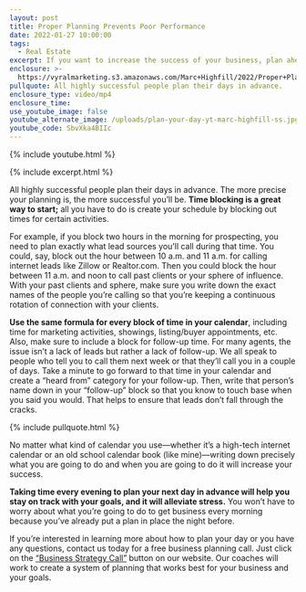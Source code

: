 ```yaml
---
layout: post
title: Proper Planning Prevents Poor Performance
date: 2022-01-27 10:00:00
tags:
  - Real Estate
excerpt: If you want to increase the success of your business, plan ahead.
enclosure: >-
  https://vyralmarketing.s3.amazonaws.com/Marc+Highfill/2022/Proper+Planning+Prevents+Poor+Performance.mp4
pullquote: All highly successful people plan their days in advance.
enclosure_type: video/mp4
enclosure_time:
use_youtube_image: false
youtube_alternate_image: /uploads/plan-your-day-yt-marc-highfill-ss.jpg
youtube_code: SbvXka4BIIc
---
```

{% include youtube.html %}

{% include excerpt.html %}

All highly successful people plan their days in advance. The more precise your planning is, the more successful you’ll be. **Time blocking is a great way to start;** all you have to do is create your schedule by blocking out times for certain activities.

For example, if you block two hours in the morning for prospecting, you need to plan exactly what lead sources you’ll call during that time. You could, say, block out the hour between 10 a.m. and 11 a.m. for calling internet leads like Zillow or Realtor.com. Then you could block the hour between 11 a.m. and noon to call past clients or your sphere of influence. With your past clients and sphere, make sure you write down the exact names of the people you’re calling so that you’re keeping a continuous rotation of connection with your clients.

**Use the same formula for every block of time in your calendar**, including time for marketing activities, showings, listing/buyer appointments, etc. Also, make sure to include a block for follow-up time. For many agents, the issue isn’t a lack of leads but rather a lack of follow-up. We all speak to people who tell you to call them next week or that they’ll call you in a couple of days. Take a minute to go forward to that time in your calendar and create a “heard from” category for your follow-up. Then, write that person’s name down in your “follow-up” block so that you know to touch base when you said you would. That helps to ensure that leads don’t fall through the cracks.

{% include pullquote.html %}

No matter what kind of calendar you use—whether it’s a high-tech internet calendar or an old school calendar book (like mine)—writing down precisely what you are going to do and when you are going to do it will increase your success.

**Taking time every evening to plan your next day in advance will help you stay on track with your goals, and it will alleviate stress.** You won’t have to worry about what you’re going to do to get business every morning because you’ve already put a plan in place the night before.

If you’re interested in learning more about how to plan your day or you have any questions, contact us today for a free business planning call. Just click on the [“Business Strategy Call”](https://richmondrealestatejobs.com/strategy-call/) button on our website. Our coaches will work to create a system of planning that works best for your business and your goals.
